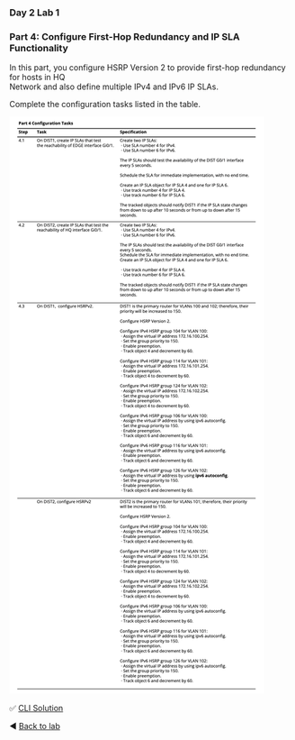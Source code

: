 ### Day 2 Lab 1 
### Part 4: Configure First-Hop Redundancy and IP SLA Functionality
In this part, you configure HSRP Version 2 to provide first-hop redundancy for hosts in HQ  
Network and also define multiple IPv4 and IPv6 IP SLAs.  

Complete the configuration tasks listed in the table.

![Part4 tasks](/images/pt4-tasks1.png)

✅ [CLI Solution](/solutions/day2lab1-4.md)

◀️ [Back to lab](https://github.com/tech-zero/ccnp-encor/blob/main/labs/_ciscopress/lab1/README.md)
